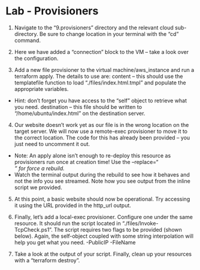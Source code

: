# Lab - Provisioners

1. Navigate to the “9.provisioners” directory and the relevant cloud sub-directory. Be sure to change location in your terminal with the “cd” command.

2. Here we have added a “connection” block to the VM – take a look over the configuration.

3. Add a new file provisioner to the virtual machine/aws_instance and run a terraform apply. The details to use are:
content – this should use the templatefile function to load “./files/index.html.tmpl” and populate the appropriate variables. 
  * Hint: don’t forget you have access to the “self” object to retrieve what you need.
destination – this file should be written to “/home/ubuntu/index.html” on the destination server.

4. Our website doesn’t work yet as our file is in the wrong location on the target server. We will now use a remote-exec provisioner to move it to the correct location. The code for this has already been provided – you just need to uncomment it out.
  * Note: An apply alone isn’t enough to re-deploy this resource as provisioners run once at creation time! Use the –replace=“<address>” for force a rebuild.
  * Watch the terminal output during the rebuild to see how it behaves and not the info you see streamed. Note how you see output from the inline script we provided.

5. At this point, a basic website should now be operational. Try accessing it using the URL provided in the http_url output.

6. Finally, let’s add a local-exec provisioner. Configure one under the same resource. It should run the script located in “./files/Invoke-TcpCheck.ps1”. The script requires two flags to be provided (shown below). Again, the self-object coupled with some string interpolation will help you get what you need.
-PublicIP
-FileName

7. Take a look at the output of your script. Finally, clean up your resources with a “terraform destroy”.
